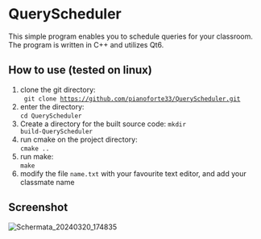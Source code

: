 # QueryScheduler
This simple program enables you to schedule queries for your classroom.  
The program is written in C++ and utilizes Qt6.  
## How to use (tested on linux)
1. clone the git directory:  
   <code> git clone https://github.com/pianoforte33/QueryScheduler.git </code>  
2. enter the directory:  
   <code>cd QueryScheduler </code>  
3. Create a directory for the built source code:
   <code>mkdir build-QueryScheduler</code>  
4. run cmake on the project directory:  
   <code>cmake ..</code>  
5. run make:  
   <code>make </code>
6. modify the file <code>name.txt</code> with your favourite text editor, and add your classmate name
## Screenshot  
![Schermata_20240320_174835](https://github.com/pianoforte33/QueryScheduler/assets/79628894/93ddf6f0-afe0-4a14-8e84-d87936557b49)
